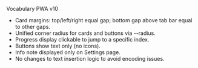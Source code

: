 
Vocabulary PWA v10
- Card margins: top/left/right equal gap; bottom gap above tab bar equal to other gaps.
- Unified corner radius for cards and buttons via --radius.
- Progress display clickable to jump to a specific index.
- Buttons show text only (no icons).
- Info note displayed only on Settings page.
- No changes to text insertion logic to avoid encoding issues.   
